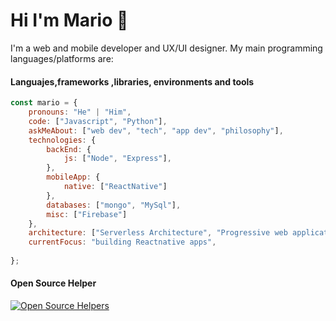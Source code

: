 # Hi I'm Mario 👋

 I'm a web and mobile developer and UX/UI designer. My main programming languages/platforms are:


#### Languajes,frameworks ,libraries, environments and tools

```javascript
const mario = {
    pronouns: "He" | "Him",
    code: ["Javascript", "Python"],
    askMeAbout: ["web dev", "tech", "app dev", "philosophy"],
    technologies: {
        backEnd: {
            js: ["Node", "Express"],
        },
        mobileApp: {
            native: ["ReactNative"]
        },
        databases: ["mongo", "MySql"],
        misc: ["Firebase"]
    },
    architecture: ["Serverless Architecture", "Progressive web applications", "Single page applications"],
    currentFocus: "building Reactnative apps",
    
};
```

#### Open Source Helper

[![Open Source Helpers](https://www.codetriage.com/facebook/react-native/badges/users.svg)](https://www.codetriage.com/facebook/react-native)






